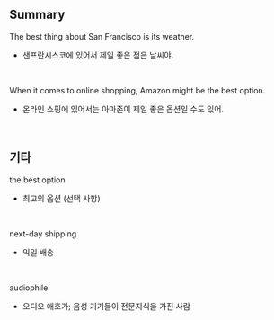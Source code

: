 ## Summary

The best thing about San Francisco is its weather.
- 샌프란시스코에 있어서 제일 좋은 점은 날씨야.

<br>

When it comes to online shopping, Amazon might be the best option.
- 온라인 쇼핑에 있어서는 아마존이 제일 좋은 옵션일 수도 있어.

<br>

## 기타

the best option
- 최고의 옵션 (선택 사항)

<br>

next-day shipping
- 익일 배송

<br>

audiophile
- 오디오 애호가; 음성 기기들이 전문지식을 가진 사람

